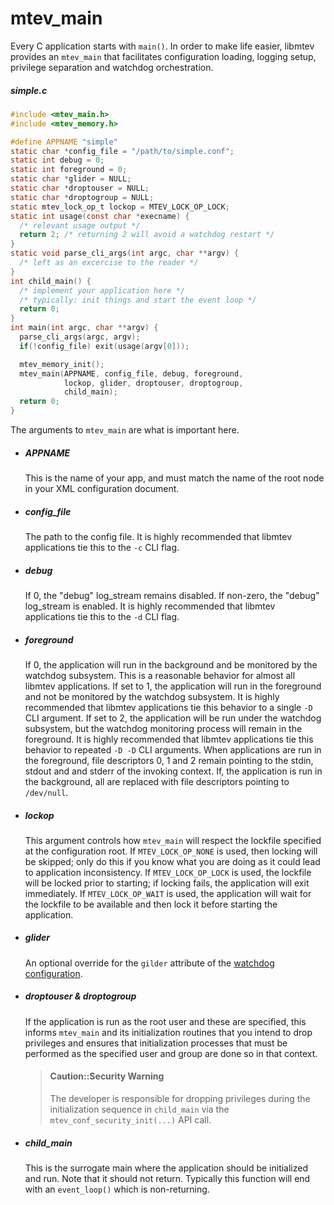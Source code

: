 # mtev_main

Every C application starts with `main()`.  In order to make life easier, libmtev provides an `mtev_main` that
facilitates configuration loading, logging setup, privilege separation and watchdog orchestration.

##### simple.c
```c
#include <mtev_main.h>
#include <mtev_memory.h>

#define APPNAME "simple"
static char *config_file = "/path/to/simple.conf";
static int debug = 0;
static int foreground = 0;
static char *glider = NULL;
static char *droptouser = NULL;
static char *droptogroup = NULL;
static mtev_lock_op_t lockop = MTEV_LOCK_OP_LOCK;
static int usage(const char *execname) {
  /* relevant usage output */
  return 2; /* returning 2 will avoid a watchdog restart */
}
static void parse_cli_args(int argc, char **argv) {
  /* left as an excercise to the reader */
}
int child_main() {
  /* implement your application here */
  /* typically: init things and start the event loop */
  return 0;
}
int main(int argc, char **argv) {
  parse_cli_args(argc, argv);
  if(!config_file) exit(usage(argv[0]));

  mtev_memory_init();
  mtev_main(APPNAME, config_file, debug, foreground,
            lockop, glider, droptouser, droptogroup,
            child_main);
  return 0;
}
```

The arguments to `mtev_main` are what is important here.

 * ##### APPNAME

   This is the name of your app, and must match the name of the root node in your XML configuration document.

 * ##### config_file

   The path to the config file. It is highly recommended that libmtev applications tie this to the `-c` CLI flag.

 * ##### debug

   If 0, the "debug" log_stream remains disabled.  If non-zero, the "debug" log_stream is enabled. It is highly recommended
   that libmtev applications tie this to the `-d` CLI flag.

 * ##### foreground

   If 0, the application will run in the background and be monitored by the watchdog subsystem.  This is a reasonable
   behavior for almost all libmtev applications.  If set to 1, the application will run in the foreground and not be
   monitored by the watchdog subsystem.  It is highly recommended that libmtev applications tie this behavior to a single `-D`
   CLI argument.  If set to 2, the application will be run under the watchdog subsystem, but the watchdog monitoring process will remain in the foreground.  It is highly recommended that libmtev applications tie this behavior to repeated `-D -D` CLI arguments.
   When applications are run in the foreground, file descriptors 0, 1 and 2 remain pointing to the stdin, stdout and and stderr
   of the invoking context.  If, the application is run in the background, all are replaced with file descriptors pointing to `/dev/null`.

 * ##### lockop

   This argument controls how `mtev_main` will respect the lockfile specified at the configuration root.  If `MTEV_LOCK_OP_NONE` is
   used, then locking will be skipped; only do this if you know what you are doing as it could lead to application inconsistency.
   If `MTEV_LOCK_OP_LOCK` is used, the lockfile will be locked prior to starting; if locking fails, the application will exit immediately.
   If `MTEV_LOCK_OP_WAIT` is used, the application will wait for the lockfile to be available and then lock it before starting the application.

 * ##### glider

   An optional override for the `gilder` attribute of the [watchdog configuration](../config/watchdog.md).

 * ##### droptouser & droptogroup

   If the application is run as the root user and these are specified, this informs `mtev_main` and its
   initialization routines that you intend to drop privileges and ensures that initialization processes
   that must be performed as the specified user and group are done so in that context.

   > #### Caution::Security Warning
   > The developer is responsible for dropping privileges during the initialization sequence in
   > `child_main` via the `mtev_conf_security_init(...)` API call.

 * ##### child_main

   This is the surrogate main where the application should be initialized and run.  Note that it should
   not return.  Typically this function will end with an `event_loop()` which is non-returning.
